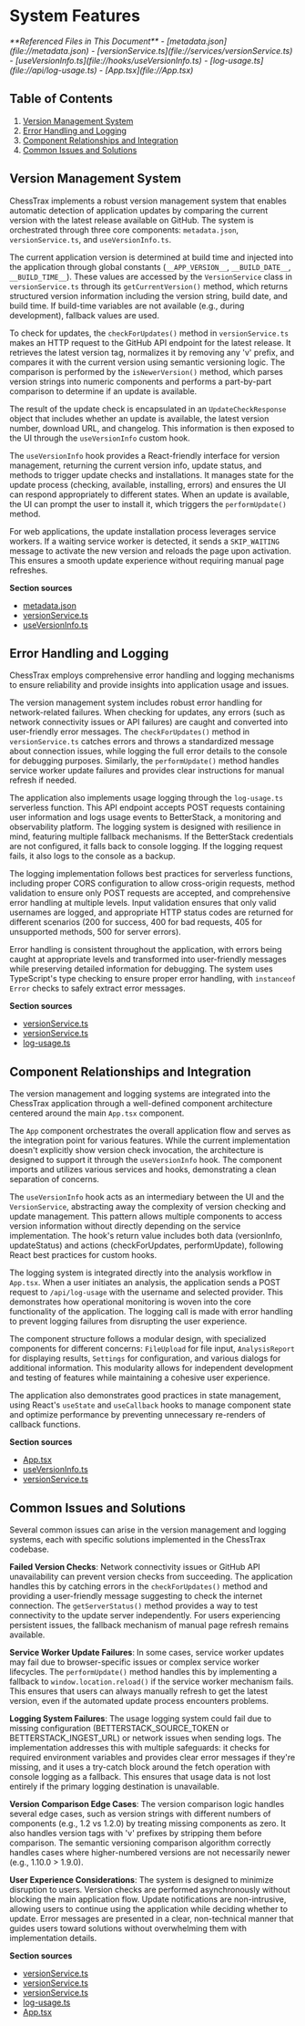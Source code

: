 # System Features

<cite>
**Referenced Files in This Document**   
- [metadata.json](file://metadata.json)
- [versionService.ts](file://services/versionService.ts)
- [useVersionInfo.ts](file://hooks/useVersionInfo.ts)
- [log-usage.ts](file://api/log-usage.ts)
- [App.tsx](file://App.tsx)
</cite>

## Table of Contents
1. [Version Management System](#version-management-system)
2. [Error Handling and Logging](#error-handling-and-logging)
3. [Component Relationships and Integration](#component-relationships-and-integration)
4. [Common Issues and Solutions](#common-issues-and-solutions)

## Version Management System

ChessTrax implements a robust version management system that enables automatic detection of application updates by comparing the current version with the latest release available on GitHub. The system is orchestrated through three core components: `metadata.json`, `versionService.ts`, and `useVersionInfo.ts`.

The current application version is determined at build time and injected into the application through global constants (`__APP_VERSION__`, `__BUILD_DATE__`, `__BUILD_TIME__`). These values are accessed by the `VersionService` class in `versionService.ts` through its `getCurrentVersion()` method, which returns structured version information including the version string, build date, and build time. If build-time variables are not available (e.g., during development), fallback values are used.

To check for updates, the `checkForUpdates()` method in `versionService.ts` makes an HTTP request to the GitHub API endpoint for the latest release. It retrieves the latest version tag, normalizes it by removing any 'v' prefix, and compares it with the current version using semantic versioning logic. The comparison is performed by the `isNewerVersion()` method, which parses version strings into numeric components and performs a part-by-part comparison to determine if an update is available.

The result of the update check is encapsulated in an `UpdateCheckResponse` object that includes whether an update is available, the latest version number, download URL, and changelog. This information is then exposed to the UI through the `useVersionInfo` custom hook.

The `useVersionInfo` hook provides a React-friendly interface for version management, returning the current version info, update status, and methods to trigger update checks and installations. It manages state for the update process (checking, available, installing, errors) and ensures the UI can respond appropriately to different states. When an update is available, the UI can prompt the user to install it, which triggers the `performUpdate()` method.

For web applications, the update installation process leverages service workers. If a waiting service worker is detected, it sends a `SKIP_WAITING` message to activate the new version and reloads the page upon activation. This ensures a smooth update experience without requiring manual page refreshes.

**Section sources**
- [metadata.json](file://metadata.json#L1-L6)
- [versionService.ts](file://services/versionService.ts#L15-L141)
- [useVersionInfo.ts](file://hooks/useVersionInfo.ts#L1-L92)

## Error Handling and Logging

ChessTrax employs comprehensive error handling and logging mechanisms to ensure reliability and provide insights into application usage and issues.

The version management system includes robust error handling for network-related failures. When checking for updates, any errors (such as network connectivity issues or API failures) are caught and converted into user-friendly error messages. The `checkForUpdates()` method in `versionService.ts` catches errors and throws a standardized message about connection issues, while logging the full error details to the console for debugging purposes. Similarly, the `performUpdate()` method handles service worker update failures and provides clear instructions for manual refresh if needed.

The application also implements usage logging through the `log-usage.ts` serverless function. This API endpoint accepts POST requests containing user information and logs usage events to BetterStack, a monitoring and observability platform. The logging system is designed with resilience in mind, featuring multiple fallback mechanisms. If the BetterStack credentials are not configured, it falls back to console logging. If the logging request fails, it also logs to the console as a backup.

The logging implementation follows best practices for serverless functions, including proper CORS configuration to allow cross-origin requests, method validation to ensure only POST requests are accepted, and comprehensive error handling at multiple levels. Input validation ensures that only valid usernames are logged, and appropriate HTTP status codes are returned for different scenarios (200 for success, 400 for bad requests, 405 for unsupported methods, 500 for server errors).

Error handling is consistent throughout the application, with errors being caught at appropriate levels and transformed into user-friendly messages while preserving detailed information for debugging. The system uses TypeScript's type checking to ensure proper error handling, with `instanceof Error` checks to safely extract error messages.

**Section sources**
- [versionService.ts](file://services/versionService.ts#L65-L72)
- [versionService.ts](file://services/versionService.ts#L108-L115)
- [log-usage.ts](file://api/log-usage.ts#L0-L94)

## Component Relationships and Integration

The version management and logging systems are integrated into the ChessTrax application through a well-defined component architecture centered around the main `App.tsx` component.

The `App` component orchestrates the overall application flow and serves as the integration point for various features. While the current implementation doesn't explicitly show version check invocation, the architecture is designed to support it through the `useVersionInfo` hook. The component imports and utilizes various services and hooks, demonstrating a clean separation of concerns.

The `useVersionInfo` hook acts as an intermediary between the UI and the `VersionService`, abstracting away the complexity of version checking and update management. This pattern allows multiple components to access version information without directly depending on the service implementation. The hook's return value includes both data (versionInfo, updateStatus) and actions (checkForUpdates, performUpdate), following React best practices for custom hooks.

The logging system is integrated directly into the analysis workflow in `App.tsx`. When a user initiates an analysis, the application sends a POST request to `/api/log-usage` with the username and selected provider. This demonstrates how operational monitoring is woven into the core functionality of the application. The logging call is made with error handling to prevent logging failures from disrupting the user experience.

The component structure follows a modular design, with specialized components for different concerns: `FileUpload` for file input, `AnalysisReport` for displaying results, `Settings` for configuration, and various dialogs for additional information. This modularity allows for independent development and testing of features while maintaining a cohesive user experience.

The application also demonstrates good practices in state management, using React's `useState` and `useCallback` hooks to manage component state and optimize performance by preventing unnecessary re-renders of callback functions.

**Section sources**
- [App.tsx](file://App.tsx#L1-L380)
- [useVersionInfo.ts](file://hooks/useVersionInfo.ts#L1-L92)
- [versionService.ts](file://services/versionService.ts#L1-L141)

## Common Issues and Solutions

Several common issues can arise in the version management and logging systems, each with specific solutions implemented in the ChessTrax codebase.

**Failed Version Checks**: Network connectivity issues or GitHub API unavailability can prevent version checks from succeeding. The application handles this by catching errors in the `checkForUpdates()` method and providing a user-friendly message suggesting to check the internet connection. The `getServerStatus()` method provides a way to test connectivity to the update server independently. For users experiencing persistent issues, the fallback mechanism of manual page refresh remains available.

**Service Worker Update Failures**: In some cases, service worker updates may fail due to browser-specific issues or complex service worker lifecycles. The `performUpdate()` method handles this by implementing a fallback to `window.location.reload()` if the service worker mechanism fails. This ensures that users can always manually refresh to get the latest version, even if the automated update process encounters problems.

**Logging System Failures**: The usage logging system could fail due to missing configuration (BETTERSTACK_SOURCE_TOKEN or BETTERSTACK_INGEST_URL) or network issues when sending logs. The implementation addresses this with multiple safeguards: it checks for required environment variables and provides clear error messages if they're missing, and it uses a try-catch block around the fetch operation with console logging as a fallback. This ensures that usage data is not lost entirely if the primary logging destination is unavailable.

**Version Comparison Edge Cases**: The version comparison logic handles several edge cases, such as version strings with different numbers of components (e.g., 1.2 vs 1.2.0) by treating missing components as zero. It also handles version tags with 'v' prefixes by stripping them before comparison. The semantic versioning comparison algorithm correctly handles cases where higher-numbered versions are not necessarily newer (e.g., 1.10.0 > 1.9.0).

**User Experience Considerations**: The system is designed to minimize disruption to users. Version checks are performed asynchronously without blocking the main application flow. Update notifications are non-intrusive, allowing users to continue using the application while deciding whether to update. Error messages are presented in a clear, non-technical manner that guides users toward solutions without overwhelming them with implementation details.

**Section sources**
- [versionService.ts](file://services/versionService.ts#L65-L72)
- [versionService.ts](file://services/versionService.ts#L108-L115)
- [versionService.ts](file://services/versionService.ts#L117-L141)
- [log-usage.ts](file://api/log-usage.ts#L68-L93)
- [App.tsx](file://App.tsx#L250-L255)